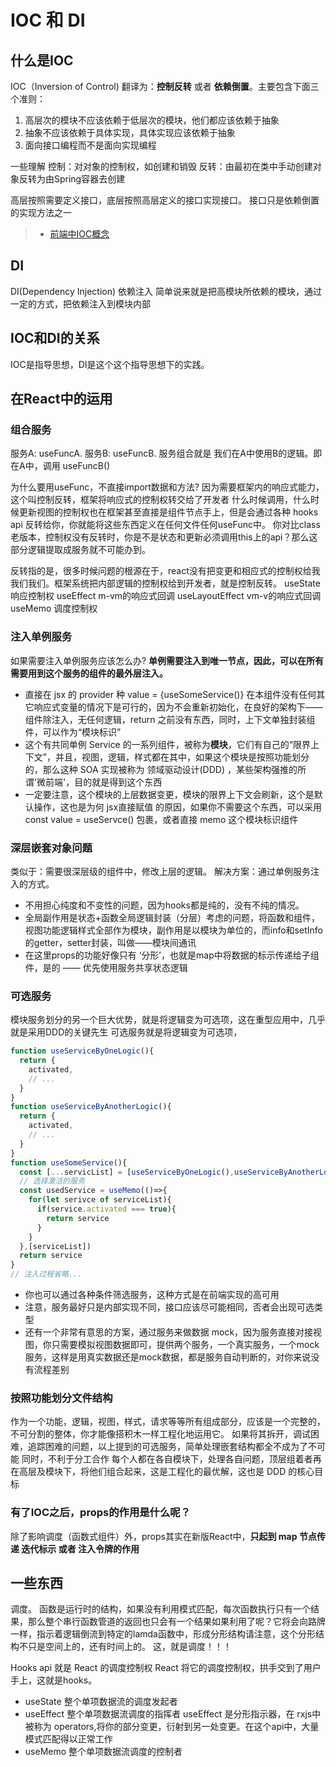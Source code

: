 # IOC 和 DI

## 什么是IOC
IOC（Inversion of Control) 翻译为：**控制反转** 或者 **依赖倒置**。主要包含下面三个准则：
1. 高层次的模块不应该依赖于低层次的模块，他们都应该依赖于抽象
2. 抽象不应该依赖于具体实现，具体实现应该依赖于抽象
3. 面向接口编程而不是面向实现编程

一些理解
控制：对对象的控制权，如创建和销毁
反转：由最初在类中手动创建对象反转为由Spring容器去创建

高层按照需要定义接口，底层按照高层定义的接口实现接口。 接口只是依赖倒置的实现方法之一

> * [前端中IOC概念](https://zhuanlan.zhihu.com/p/53832991)


## DI
DI(Dependency Injection) 依赖注入
简单说来就是把高模块所依赖的模块，通过一定的方式，把依赖注入到模块内部



## IOC和DI的关系
IOC是指导思想，DI是这个这个指导思想下的实践。


## 在React中的运用

### 组合服务
服务A: useFuncA.
服务B: useFuncB.
服务组合就是 我们在A中使用B的逻辑。即在A中，调用 useFuncB()

为什么要用useFunc，不直接import数据和方法?
因为需要框架内的响应式能力，这个叫控制反转，框架将响应式的控制权转交给了开发者
什么时候调用，什么时候更新视图的控制权也在框架甚至直接是组件节点手上，但是会通过各种 hooks api 反转给你，你就能将这些东西定义在任何文件任何useFunc中。
你对比class老版本，控制权没有反转时，你是不是状态和更新必须调用this上的api？那么这部分逻辑提取成服务就不可能办到。

反转指的是，很多时候问题的根源在于，react没有把变更和相应式的控制权给我我们我们。框架系统把内部逻辑的控制权给到开发者，就是控制反转。
useState 响应控制权
useEffect m-vm的响应式回调
useLayoutEffect vm-v的响应式回调
useMemo 调度控制权



### 注入单例服务
如果需要注入单例服务应该怎么办?
**单例需要注入到唯一节点，因此，可以在所有需要用到这个服务的组件的最外层注入。**

* 直接在 jsx 的 provider 种 value = {useSomeService()} 在本组件没有任何其它响应式变量的情况下是可行的，因为不会重新初始化，在良好的架构下——组件除注入，无任何逻辑，return 之前没有东西，同时，上下文单独封装组件，可以作为“模块标识”
* 这个有共同单例 Service 的一系列组件，被称为**模块**，它们有自己的“限界上下文”，并且，视图，逻辑，样式都在其中，如果这个模块是按照功能划分的，那么这种 SOA 实现被称为 领域驱动设计(DDD) ，某些架构强推的所谓'微前端'，目的就是得到这个东西
* 一定要注意，这个模块的上层数据变更，模块的限界上下文会刷新，这个是默认操作，这也是为何 jsx直接赋值 的原因，如果你不需要这个东西，可以采用 const value = useServce() 包裹，或者直接 memo 这个模块标识组件


### 深层嵌套对象问题
类似于：需要很深层级的组件中，修改上层的逻辑。
解决方案：通过单例服务注入的方式。

* 不用担心纯度和不变性的问题，因为hooks都是纯的，没有不纯的情况。
* 全局副作用是状态+函数全局逻辑封装（分层）考虑的问题，将函数和组件，视图功能逻辑样式全部作为模块，副作用是以模块为单位的，而info和setInfo的getter，setter封装，叫做——模块间通讯
* 在这里props的功能好像只有 ‘分形’，也就是map中将数据的标示传递给子组件，是的 —— 优先使用服务共享状态逻辑





### 可选服务
模块服务划分的另一个巨大优势，就是将逻辑变为可选项，这在重型应用中，几乎就是采用DDD的关键先生
可选服务就是将逻辑变为可选项，
```javascript
function useServiceByOneLogic(){
  return {
    activated,
    // ...
  }
}
function useServiceByAnotherLogic(){
  return {
    activated,
    // ...
  }
}
function useSomeService(){
  const [...servicList] = [useServiceByOneLogic(),useServiceByAnotherLogic()]
  // 选择激活的服务
  const usedService = useMemo(()=>{
    for(let serivce of serviceList){
      if(service.activated === true){
        return service
      }
    }
  },[serviceList])
  return service
}
// 注入过程省略...

```
* 你也可以通过各种条件筛选服务，这种方式是在前端实现的高可用
* 注意，服务最好只是内部实现不同，接口应该尽可能相同，否者会出现可选类型
* 还有一个非常有意思的方案，通过服务来做数据 mock，因为服务直接对接视图，你只需要模拟视图数据即可，提供两个服务，一个真实服务，一个mock服务，这样是用真实数据还是mock数据，都是服务自动判断的，对你来说没有流程差别


### 按照功能划分文件结构
作为一个功能，逻辑，视图，样式，请求等等所有组成部分，应该是一个完整的，不可分割的整体，你才能像搭积木一样工程化地运用它。
如果将其拆开，调试困难，追踪困难的问题，以上提到的可选服务，简单处理嵌套结构都全不成为了不可能
同时，不利于分工合作
每个人都在各自模块下，处理各自问题，顶层组着者再在高层及模块下，将他们组合起来，这是工程化的最优解，这也是 DDD 的核心目标



### 有了IOC之后，props的作用是什么呢？
除了影响调度（函数式组件）外，props其实在新版React中，**只起到 map 节点传递 迭代标示 或者 注入令牌的作用**




## 一些东西
调度。
函数是运行时的结构，如果没有利用模式匹配，每次函数执行只有一个结果，那么整个串行函数管道的返回也只会有一个结果如果利用了呢？它将会向路牌一样，指示着逻辑倒流到特定的lamda函数中，形成分形结构请注意，这个分形结构不只是空间上的，还有时间上的。
这，就是调度！！！

Hooks api 就是 React 的调度控制权
React 将它的调度控制权，拱手交到了用户手上，这就是hooks。
* useState 整个单项数据流的调度发起者
* useEffect 整个单项数据流调度的指挥者
useEffect 是分形指示器，在 rxjs中被称为 operators,将你的部分变更，衍射到另一处变更。在这个api中，大量模式匹配得以正常工作
* useMemo 整个单项数据流调度的控制者





